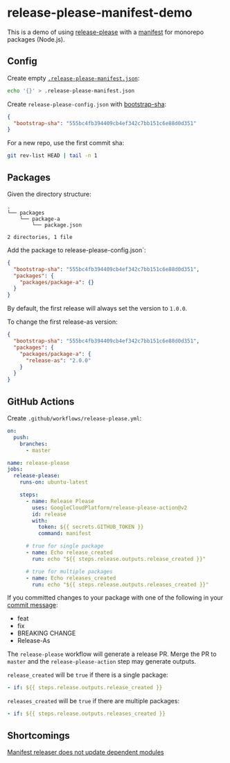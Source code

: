 # release-please-manifest-demo

This is a demo of using [release-please](https://github.com/googleapis/release-please) with a [manifest](https://github.com/googleapis/release-please/blob/main/docs/manifest-releaser.md) for monorepo packages (Node.js).

## Config

Create empty [`.release-please-manifest.json`](https://github.com/googleapis/release-please/blob/main/docs/manifest-releaser.md#quick-start):

```sh
echo '{}' > .release-please-manifest.json
```

Create `release-please-config.json` with [bootstrap-sha](https://github.com/googleapis/release-please/blob/main/docs/manifest-releaser.md#starting-commit):

```json
{
  "bootstrap-sha": "555bc4fb394409cb4ef342c7bb151c6e88d0d351"
}
```

For a new repo, use the first commit sha:

```sh
git rev-list HEAD | tail -n 1
```

## Packages

Given the directory structure:

```
.
└── packages
    └── package-a
        └── package.json

2 directories, 1 file
```

Add the package to release-please-config.json`:

```json
{
  "bootstrap-sha": "555bc4fb394409cb4ef342c7bb151c6e88d0d351",
  "packages": {
    "packages/package-a": {}
  }
}
```

By default, the first release will always set the version to `1.0.0`.

To change the first release-as version:

```json
{
  "bootstrap-sha": "555bc4fb394409cb4ef342c7bb151c6e88d0d351",
  "packages": {
    "packages/package-a": {
      "release-as": "2.0.0"
    }
  }
}
```

## GitHub Actions

Create `.github/workflows/release-please.yml`:

```yml
on:
  push:
    branches:
      - master

name: release-please
jobs:
  release-please:
    runs-on: ubuntu-latest

    steps:
      - name: Release Please
        uses: GoogleCloudPlatform/release-please-action@v2
        id: release
        with:
          token: ${{ secrets.GITHUB_TOKEN }}
          command: manifest

      # true for single package
      - name: Echo release_created
        run: echo "${{ steps.release.outputs.release_created }}"

      # true for multiple packages
      - name: Echo releases_created
        run: echo "${{ steps.release.outputs.releases_created }}"
```

If you committed changes to your package with one of the following in your [commit message](https://github.com/googleapis/release-please#how-should-i-write-my-commits):

- feat
- fix
- BREAKING CHANGE
- Release-As

The `release-please` workflow will generate a release PR. Merge the PR to `master` and the `release-please-action` step may generate outputs.

`release_created` will be `true` if there is a single package:

```yml
- if: ${{ steps.release.outputs.release_created }}
```

`releases_created` will be `true` if there are multiple packages:

```yml
- if: ${{ steps.release.outputs.releases_created }}
```

## Shortcomings

[Manifest releaser does not update dependent modules](https://github.com/googleapis/release-please/issues/1032)
